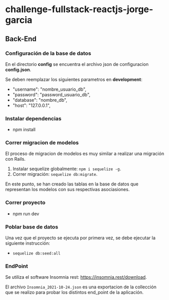 # challenge-fullstack-reactjs-jorge-garcia

## Back-End

### Configuración de la base de datos

En el directorio **config** se encuentra el archivo json de configuracion **config.json**.

Se deben reemplazar los siguientes parametros en **development**:

* "username": "nombre_usuario_db",
* "password": "password_usuario_db",
* "database": "nombre_db",
* "host": "127.0.0.1",

### Instalar dependencias

* npm install

### Correr migracion de modelos

El proceso de migracion de modelos es muy similar a realizar una migración con Rails.
1. Instalar sequelize globalmente: `npm i sequelize -g`.
2. Correr migración: `sequelize db:migrate`.

En este punto, se han creado las tablas en la base de datos que representan los modelos con sus respectivas asociasiones.

### Correr proyecto

* npm run dev

### Poblar base de datos

Una vez que el proyecto se ejecuta por primera vez, se debe ejecutar la siguiente instrucción:

* `sequelize db:seed:all`

### EndPoint 

Se utiliza el software Insomnia rest: https://insomnia.rest/download.

El archivo `Insomnia_2021-10-24.json` es una exportacion de la collección que se realizo para probar los distintos end_point de la aplicación.

